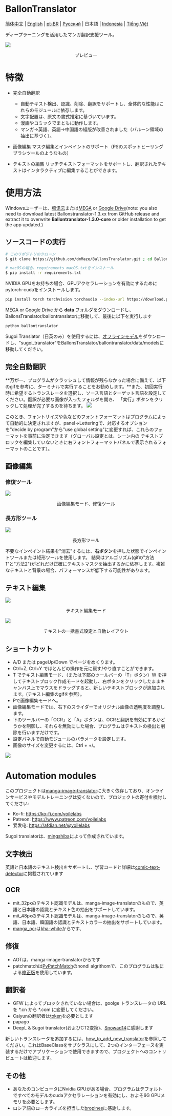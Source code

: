 # BallonTranslator
[简体中文](/README.md) | [English](/README_EN.md) | [pt-BR](../doc/README_PT-BR.md) | [Русский](../doc/README_RU.md) | 日本語 | [Indonesia](../doc/README_ID.md) | [Tiếng Việt](../doc/README_VI.md)

ディープラーニングを活用したマンガ翻訳支援ツール。

<img src="./src/ui0.jpg" div align=center>

<p align=center>
プレビュー
</p>

# 特徴
* 完全自動翻訳
  - 自動テキスト検出、認識、削除、翻訳をサポートし、全体的な性能はこれらのモジュールに依存します。
  - 文字配置は、原文の書式推定に基づいています。
  - 漫画やコミックでまともに動作します。
  - マンガ->英語、英語->中国語の組版が改善されました（バルーン領域の抽出に基づく）。

* 画像編集
  マスク編集とインペイントのサポート（PSのスポットヒーリングブラシツールのようなもの）

* テキストの編集
  リッチテキストフォーマットをサポートし、翻訳されたテキストはインタラクティブに編集することができます。

# 使用方法

Windowsユーザーは、[腾讯云](https://share.weiyun.com/xoRhz9i4)または[MEGA](https://mega.nz/folder/gmhmACoD#dkVlZ2nphOkU5-2ACb5dKw) or [Google Drive](https://drive.google.com/drive/folders/1uElIYRLNakJj-YS0Kd3r3HE-wzeEvrWd?usp=sharing)(note: you also need to download latest Ballonstranslator-1.3.xx from GitHub release and extract it to overwrite **Ballontranslator-1.3.0-core** or older installation to get the app updated.)

## ソースコードの実行

```bash
# このリポジトリのクローン
$ git clone https://github.com/dmMaze/BallonsTranslator.git ; cd BallonsTranslator

# macOSの場合、requirements_macOS.txtをインストール
$ pip install -r requirements.txt
```

NVIDIA GPUをお持ちの場合、GPUアクセラレーションを有効にするためにpytorch-cudaをインストールします。

```bash
pip install torch torchvision torchaudio --index-url https://download.pytorch.org/whl/cu116
```

[MEGA](https://mega.nz/folder/gmhmACoD#dkVlZ2nphOkU5-2ACb5dKw) or [Google Drive](https://drive.google.com/drive/folders/1uElIYRLNakJj-YS0Kd3r3HE-wzeEvrWd?usp=sharing)  から **data** フォルダをダウンロードし、BallonsTranslator/ballontranslatorに移動して、最後に以下を実行します
```bash
python ballontranslator
```


Sugoi Translator（日英のみ）を使用するには、[オフラインモデル](https://drive.google.com/drive/folders/1KnDlfUM9zbnYFTo6iCbnBaBKabXfnVJm)をダウンロードし、"sugoi_translator"をBallonsTranslator/ballontranslator/data/modelsに移動してください。

## 完全自動翻訳
**万が一、プログラムがクラッシュして情報が残らなかった場合に備えて、以下のgifを参考に、ターミナルで実行することをお勧めします。**また、初回実行時に希望するトランスレータを選択し、ソース言語とターゲット言語を設定してください。翻訳が必要な画像が入ったフォルダを開き、
「実行」ボタンをクリックして処理が完了するのを待ちます。
<img src="./src/run.gif">

このとき、フォントサイズや色などのフォントフォーマットはプログラムによって自動的に決定されますが、panel->Letteringで、対応するオプションを"decide by program"から"use global setting"に変更すれば、これらのフォーマットを事前に決定できます（グローバル設定とは、シーン内の
テキストブロックを編集していないときに右フォントフォーマットパネルで表示されるフォーマットのことです）。

## 画像編集

### 修復ツール
<img src="./src/imgedit_inpaint.gif">
<p align = "center">
画像編集モード、修復ツール
</p>

### 長方形ツール
<img src="./src/rect_tool.gif">
<p align = "center">
長方形ツール
</p>

不要なインペイント結果を"消去"するには、**右ボタン**を押した状態でインペイントツールまたは矩形ツールを使用します。
結果はアルゴリズム(gifの"方法1"と"方法2")がどれだけ正確にテキストマスクを抽出するかに依存します。複雑なテキストと背景の場合、パフォーマンスが低下する可能性があります。

## テキスト編集
<img src="./src/textedit.gif">
<p align = "center">
テキスト編集モード
</p>

<img src="./src/multisel_autolayout.gif" div align=center>
<p align=center>
テキストの一括書式設定と自動レイアウト
</p>

## ショートカット
* A/D または pageUp/Down でページをめくります。
* Ctrl+Z, Ctrl+Y でほとんどの操作を元に戻す/やり直すことができます。
* T でテキスト編集モード、（または下部のツールバーの「T」ボタン）W を押してテキストブロック作成モードを起動し、右ボタンをクリックしたままキャンバス上でマウスをドラッグすると、新しいテキストブロックが追加されます。(テキスト編集のgifを参照）。
* Pで画像編集モードへ。
* 画像編集モードでは、右下のスライダーでオリジナル画像の透明度を調整します。
* 下のツールバーの「OCR」と「A」ボタンは、OCRと翻訳を有効にするかどうかを制御し、それらを無効にした場合、プログラムはテキストの検出と削除を行いますだけです。
* 設定パネルで自動モジュールのパラメータを設定します。
* 画像のサイズを変更するには、Ctrl + +/。

<img src="./src/configpanel.png">


# Automation modules
このプロジェクトは[manga-image-translator](https://github.com/zyddnys/manga-image-translator)に大きく依存しており、オンラインサービスやモデルトレーニングは安くないので、プロジェクトの寄付を検討してください:
- Ko-fi: <https://ko-fi.com/voilelabs>
- Patreon: <https://www.patreon.com/voilelabs>
- 爱发电: <https://afdian.net/@voilelabs>

Sugoi translatorは、[mingshiba](https://www.patreon.com/mingshiba)によって作成されています。

## 文字検出
英語と日本語のテキスト検出をサポートし、学習コードと詳細は[comic-text-detector](https://github.com/dmMaze/comic-text-detector)に掲載されています

## OCR
 * mit_32pxのテキスト認識モデルは、manga-image-translatorのもので、英語と日本語の認識とテキスト色の抽出をサポートしています。
 * mit_48pxのテキスト認識モデルは、manga-image-translatorのもので、英語、日本語、韓国語の認識とテキストカラーの抽出をサポートしています。
 * [manga_ocr](https://github.com/kha-white/manga-ocr)は[kha-white](https://github.com/kha-white)からです、

## 修復
  * AOTは、manga-image-translatorからです
  * patchmatchは[PyPatchMatch](https://github.com/vacancy/PyPatchMatch)のnondl algrithomで、このプログラムは私による[修正版](https://github.com/dmMaze/PyPatchMatchInpaint)を使用しています。


## 翻訳者

 * GFW によってブロックされていない場合は、goolge トランスレータの URL を *.cn から *.com に変更してください。
 * Caiyunの翻訳者は[token](https://dashboard.caiyunapp.com/)を必要とします
 * papago
 * DeepL & Sugoi translator(およびCT2変換)、[Snowad14](https://github.com/Snowad14)に感謝します

 新しいトランスレータを追加するには、[how_to_add_new_translator](doc/how_to_add_new_translator.md)を参照してください。これはBaseClassをサブクラスにして、2つのインターフェースを実装するだけでアプリケーションで使用できますので、プロジェクトへのコントリビュートは歓迎します。


## その他
* あなたのコンピュータにNvidia GPUがある場合、プログラムはデフォルトですべてのモデルのcudaアクセラレーションを有効にし、およそ6G GPUメモリを必要とします。
* ロシア語のローカライズを担当した[bropines](https://github.com/bropines)に感謝します。
